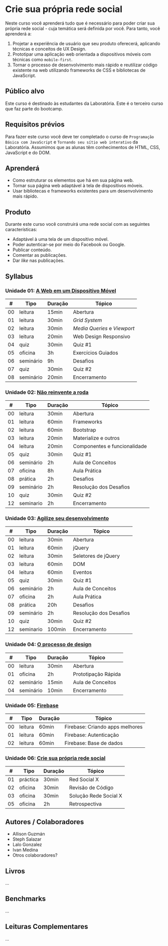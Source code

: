 # Crie sua própria rede social

Neste curso você aprenderá tudo que é necessário para poder criar sua própria rede social - cuja temática será definida por você. Para tanto, você aprenderá a:

1. Projetar a experiência de usuário que seu produto oferecerá, aplicando técnicas e conceitos de UX Design.
2. Prototipar uma aplicação web orientada a dispositivos móveis com técnicas como `mobile-first`.
3. Tornar o processo de desenvolvimento mais rápido e reutilizar código existente na web utilizando frameworks de CSS e bibliotecas de JavaScript.

## Público alvo

Este curso é destinado às estudantes da Laboratória. Este é o terceiro curso que faz parte do bootcamp.

## Requisitos prévios

Para fazer este curso você deve ter completado o curso de `Programação Básica com JavaScript` e `Tornando seu sítio web interativo` da Laboratória. Assumimos que as alunas têm conhecimentos de HTML, CSS, JavaScript e do DOM.

## Aprenderá

- Como estruturar os elementos que há em sua página web.
- Tornar sua página web adaptável à tela de dispositivos móveis.
- Usar bibliotecas e frameworks existentes para um desenvolvimento mais rápido.

## Produto

Durante este curso você construirá uma rede social com as seguintes características:

* Adaptável à uma tela de um dispositivo móvel.
* Poder autenticar-se por meio do Facebook ou Google.
* Publicar conteúdo.
* Comentar as publicações.
* Dar *like* nas publicações.

## Syllabus

### Unidade 01: [A Web em um Dispositivo Móvel](00-rwd)

| # | Tipo | Duração | Tópico
| - | ---- | -------- | ------
| 00 | leitura | 15min | Abertura
| 01 | leitura | 30min | *Grid System*
| 02 | leitura | 30min | *Media Queries* e *Viewport*
| 03 | leitura | 20min | Web Design Responsivo
| 04 | quiz | 30min | Quiz #1
| 05 | oficina | 3h | Exercícios Guiados
| 06 | seminário | 9h | Desafios
| 07 | quiz | 30min | Quiz #2
| 08 | seminário | 20min | Encerramento

### Unidade 02: [Não reinvente a roda](01-css-frameworks)

| # | Tipo | Duração | Tópico
| - | ---- | -------- | ------
| 00 | leitura | 30min | Abertura
| 01 | leitura | 60min | Frameworks
| 02 | leitura | 60min | Bootstrap
| 03 | leitura | 20min | Materialize e outros
| 04 | leitura | 20min | Componentes e funcionalidade
| 05 | quiz | 30min | Quiz #1
| 06 | seminário | 2h | Aula de Conceitos
| 07 | oficina | 8h | Aula Prática
| 08 | prática | 2h | Desafios
| 09 | seminário | 2h | Resolução dos Desafios
| 10 | quiz | 30min | Quiz #2
| 12 | seminario | 2h | Encerramento

### Unidade 03: [Agilize seu desenvolvimento](02-jquery)

| # | Tipo | Duração | Tópico
| - | ---- | -------- | ------
| 00 | leitura | 30min | Abertura
| 01 | leitura | 60min | jQuery
| 02 | leitura | 30min | Seletores de jQuery
| 03 | leitura | 60min | DOM
| 04 | leitura | 60min | Eventos
| 05 | quiz | 30min | Quiz #1
| 06 | seminário | 2h | Aula de Conceitos
| 07 | oficina | 2h | Aula Prática
| 08 | prática | 20h | Desafios
| 09 | seminário | 2h | Resolução dos Desafios
| 10 | quiz | 30min | Quiz #2
| 12 | seminario | 100min | Encerramento

### Unidade 04: [O processo de design](03-design-process)

| # | Tipo | Duração | Tópico
| - | ---- | -------- | ------
| 00 | leitura | 30min | Abertura
| 01 | oficina | 2h | Prototipação Rápida
| 02 | seminário | 15min | Aula de Conceitos
| 04 | seminário | 10min | Encerramento

### Unidade 05: [Firebase](04-firebase-101)

| # | Tipo | Duração | Tópico
| - | ---- | -------- | ------
| 00 | leitura | 60min | Firebase: Criando apps melhores
| 01 | leitura | 60min | Firebase: Autenticação
| 02 | leitura | 60min | Firebase: Base de dados

### Unidade 06: [Crie sua própria rede social](05-social-network)

| # | Tipo | Duração | Tópico
| - | ---- | -------- | ------
| 01 | práctica | 30min | Red Social X
| 02 | oficina | 30min | Revisão de Código
| 03 | oficina | 30min | Solução Rede Social X
| 05 | oficina | 2h | Retrospectiva

## Autores / Colaboradores

* Allison Guzmán
* Steph Salazar
* Lalo Gonzalez
* Ivan Medina
* Otros colaboradores?

## Livros

...

## Benchmarks

...

## Leituras Complementares

...
